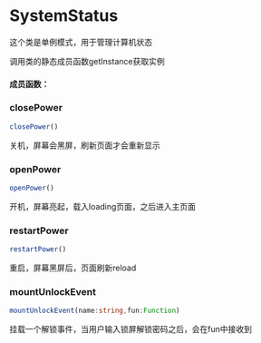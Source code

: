 <!--
 * @Author: zhangweiyuan-Royal
 * @LastEditTime: 2022-03-08 16:10:28
 * @Description: 
-->
# SystemStatus

这个类是单例模式，用于管理计算机状态

调用类的静态成员函数getInstance获取实例

#### 成员函数：

### closePower

```ts
closePower()
```
关机，屏幕会黑屏，刷新页面才会重新显示

### openPower

```ts
openPower()
```
开机，屏幕亮起，载入loading页面，之后进入主页面

### restartPower

```ts
restartPower()
```
重启，屏幕黑屏后，页面刷新reload

### mountUnlockEvent

```ts
mountUnlockEvent(name:string,fun:Function)
```
挂载一个解锁事件，当用户输入锁屏解锁密码之后，会在fun中接收到
